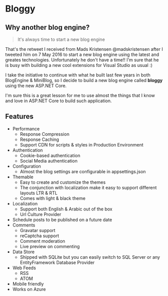 # Bloggy

## Why another blog engine?

> It's always time to start a new blog engine

That's the retweet I received from Mads Kristensen @madskristensen after I tweeted him on 7 May 2016 to start a new blog engine using the latest and greates technologies. Unfortunately he don't have a time!! I'm sure that he is busy with building a new cool extensions for Visual Studio as usual :)

I take the initiative to continue with what he built last few years in both BlogEngine & MiniBlog, so I decide to build a new blog engine called **bloggy** using the new ASP.NET Core.

I'm sure this is a great lesson for me to use almost the things that I know and love in ASP.NET Core to build such application.

## Features

- Performance
  - Response Compression
  - Response Caching
  - Support CDN for scripts & styles in Production Environment
- Authentication
  - Cookie-based authentication
  - Social Media authentication
- Configuration
  - Almost the blog settings are configurable in appsettings.json
- Themable
  - Easy to create and customize the themes
  - The conjunction with localization make it easy to support different layouts LTR & RTL
  - Comes with light & black theme
- Localization
  - Support both English & Arabic out of the box
  - Url Culture Provider
- Schedule posts to be published on a future date
- Comments
  - Gravatar support
  - reCaptcha support
  - Comment moderation
  - Live preview on commenting
- Data Store
  - Shipped with SQLite but you can easily switch to SQL Server or any EntityFramework Database Provider
- Web Feeds
  - RSS
  - ATOM
- Mobile friendly
- Works on Azure